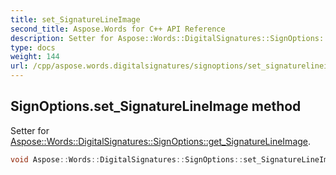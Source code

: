 ```yaml
---
title: set_SignatureLineImage
second_title: Aspose.Words for C++ API Reference
description: Setter for Aspose::Words::DigitalSignatures::SignOptions::get_SignatureLineImage. 
type: docs
weight: 144
url: /cpp/aspose.words.digitalsignatures/signoptions/set_signaturelineimage/
---
```

## SignOptions.set_SignatureLineImage method


Setter for [Aspose::Words::DigitalSignatures::SignOptions::get_SignatureLineImage](../get_signaturelineimage/).

```cpp
void Aspose::Words::DigitalSignatures::SignOptions::set_SignatureLineImage(const System::ArrayPtr<uint8_t> &value)
```

